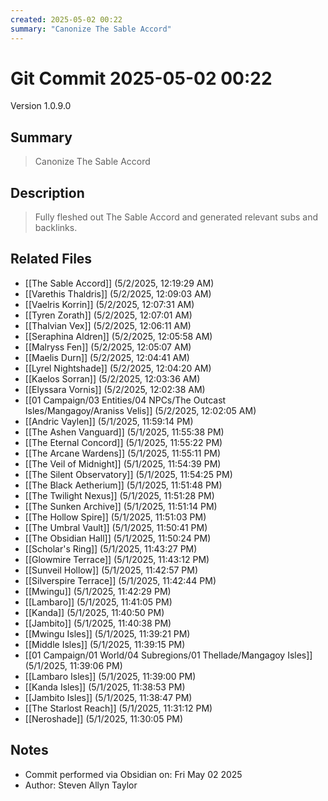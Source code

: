 ```yaml
---
created: 2025-05-02 00:22
summary: "Canonize The Sable Accord"
---
```


# Git Commit 2025-05-02 00:22

Version 1.0.9.0

## Summary
> Canonize The Sable Accord

## Description
> Fully fleshed out The Sable Accord and generated relevant subs and backlinks.

## Related Files
- [[The Sable Accord]] (5/2/2025, 12:19:29 AM)
- [[Varethis Thaldris]] (5/2/2025, 12:09:03 AM)
- [[Vaelris Korrin]] (5/2/2025, 12:07:31 AM)
- [[Tyren Zorath]] (5/2/2025, 12:07:01 AM)
- [[Thalvian Vex]] (5/2/2025, 12:06:11 AM)
- [[Seraphina Aldren]] (5/2/2025, 12:05:58 AM)
- [[Malryss Fen]] (5/2/2025, 12:05:07 AM)
- [[Maelis Durn]] (5/2/2025, 12:04:41 AM)
- [[Lyrel Nightshade]] (5/2/2025, 12:04:20 AM)
- [[Kaelos Sorran]] (5/2/2025, 12:03:36 AM)
- [[Elyssara Vornis]] (5/2/2025, 12:02:38 AM)
- [[01 Campaign/03 Entities/04 NPCs/The Outcast Isles/Mangagoy/Araniss Velis]] (5/2/2025, 12:02:05 AM)
- [[Andric Vaylen]] (5/1/2025, 11:59:14 PM)
- [[The Ashen Vanguard]] (5/1/2025, 11:55:38 PM)
- [[The Eternal Concord]] (5/1/2025, 11:55:22 PM)
- [[The Arcane Wardens]] (5/1/2025, 11:55:11 PM)
- [[The Veil of Midnight]] (5/1/2025, 11:54:39 PM)
- [[The Silent Observatory]] (5/1/2025, 11:54:25 PM)
- [[The Black Aetherium]] (5/1/2025, 11:51:48 PM)
- [[The Twilight Nexus]] (5/1/2025, 11:51:28 PM)
- [[The Sunken Archive]] (5/1/2025, 11:51:14 PM)
- [[The Hollow Spire]] (5/1/2025, 11:51:03 PM)
- [[The Umbral Vault]] (5/1/2025, 11:50:41 PM)
- [[The Obsidian Hall]] (5/1/2025, 11:50:24 PM)
- [[Scholar's Ring]] (5/1/2025, 11:43:27 PM)
- [[Glowmire Terrace]] (5/1/2025, 11:43:12 PM)
- [[Sunveil Hollow]] (5/1/2025, 11:42:57 PM)
- [[Silverspire Terrace]] (5/1/2025, 11:42:44 PM)
- [[Mwingu]] (5/1/2025, 11:42:29 PM)
- [[Lambaro]] (5/1/2025, 11:41:05 PM)
- [[Kanda]] (5/1/2025, 11:40:50 PM)
- [[Jambito]] (5/1/2025, 11:40:38 PM)
- [[Mwingu Isles]] (5/1/2025, 11:39:21 PM)
- [[Middle Isles]] (5/1/2025, 11:39:15 PM)
- [[01 Campaign/01 World/04 Subregions/01 Thellade/Mangagoy Isles]] (5/1/2025, 11:39:06 PM)
- [[Lambaro Isles]] (5/1/2025, 11:39:00 PM)
- [[Kanda Isles]] (5/1/2025, 11:38:53 PM)
- [[Jambito Isles]] (5/1/2025, 11:38:47 PM)
- [[The Starlost Reach]] (5/1/2025, 11:31:12 PM)
- [[Neroshade]] (5/1/2025, 11:30:05 PM)

## Notes
- Commit performed via Obsidian on: Fri May 02 2025
- Author: Steven Allyn Taylor

